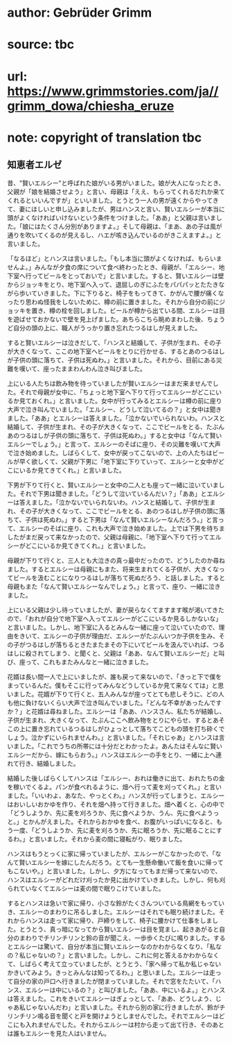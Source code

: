 # author: Gebrüder Grimm
# source: tbc
# url: https://www.grimmstories.com/ja//grimm_dowa/chiesha_eruze
# note: copyright of translation tbc

## 知恵者エルゼ 

昔、"賢いエルシー"と呼ばれた娘がいる男がいました。娘が大人になったとき、父親が「娘を結婚させよう」と言い、母親は「ええ、もらってくれるだれか来てくれるといいんですが」といいました。とうとう一人の男が遠くからやってきて、妻にほしいと申し込みましたが、男はハンスと言い、賢いエルシーが本当に頭がよくなければいけないという条件をつけました。「ああ」と父親は言いました。「娘にはたくさん分別がありますよ。」そして母親は、「まあ、あの子は風が通りを吹いてくるのが見えるし、ハエが咳き込んでいるのがきこえますよ。」と言いました。

「なるほど」とハンスは言いました。「もし本当に頭がよくなければ、もらいませんよ。」みんなが夕食の席について食べ終わったとき、母親が、「エルシー、地下室へ行ってビールをとっておいで」と言いました。すると、賢いエルシーは壁からジョッキをとり、地下室へ入って、退屈しのぎにふたをパパパッとたたきながら歩いていきました。下に下りると、椅子をもってきて、かがんで腰が痛くなったり思わぬ怪我をしないために、樽の前に置きました。それから自分の前にジョッキを置き、樽の栓を回しました。ビールが樽から出ている間、エルシーは目を遊ばせておかないで壁を見上げました。あちらこちら眺めまわした後、ちょうど自分の頭の上に、職人がうっかり置き忘れたつるはしが見えました。

すると賢いエルシーは泣きだして、「ハンスと結婚して、子供が生まれ、その子が大きくなって、ここの地下室へビールをとりに行かせる、するとあのつるはしが子供の頭に落ちて、子供は死ぬわ。」と言いました。それから、目前にある災難を嘆いて、座ったままわんわん泣き叫びました。

上にいる人たちは飲み物を待っていましたが賢いエルシーはまだ来ませんでした。それで母親が女中に、「ちょっと地下室へ下りて行ってエルシーがどこにいるか見ておくれ。」と言いました。女中が行ってみるとエルシーは樽の前に座り大声で泣き叫んでいました。「エルシー、どうして泣いてるの？」と女中は聞きました。「ああ」とエルシーは答えました。「泣かないでいられないわ。ハンスと結婚して、子供が生まれ、その子が大きくなって、ここでビールをとる、たぶんあのつるはしが子供の頭に落ちて、子供は死ぬわ。」すると女中は「なんて賢いエルシーでしょう。」と言って、エルシーのそばに座り、その災難を嘆いて大声で泣き始めました。しばらくして、女中が戻ってこないので、上の人たちはビールが早く欲しくて、父親が下男に「地下室に下りていって、エルシーと女中がどこにいるか見てきてくれ。」と言いました。

下男が下りて行くと、賢いエルシーと女中の二人とも座って一緒に泣いていました。それで下男は聞きました。「どうして泣いているんだい？」「ああ」とエルシーは答えました。「泣かないでいられないわ。ハンスと結婚して、子供が生まれ、その子が大きくなって、ここでビールをとる、あのつるはしが子供の頭に落ちて、子供は死ぬわ。」すると下男は「なんて賢いエルシーなんだろう。」と言って、エルシーのそばに座り、これも大声で泣き始めました。上では下男を待ちましたがまだ戻って来なかったので、父親は母親に、「地下室へ下りて行ってエルシーがどこにいるか見てきてくれ。」と言いました。

母親が下りて行くと、三人とも大泣きの真っ最中だったので、どうしたのか尋ねました。するとエルシーは母親にもまた、将来生まれてくる子供が、大きくなってビールを汲むことになりつるはしが落ちて死ぬだろう、と話しました。すると母親もまた「なんて賢いエルシーなんでしょう。」と言って、座り、一緒に泣きました。

上にいる父親は少し待っていましたが、妻が戻らなくてますます喉が渇いてきたので、「おれが自分で地下室へ入ってエルシーがどこにいるか見るしかないな」と言いました。しかし、地下室に入るとみんな一緒に座って泣いていたので、理由をきいて、エルシーの子供が理由だ、エルシーがたぶんいつか子供を生み、その子がつるはしが落ちるときたまたまその下にいてビールを汲んでいれば、つるはしに殺されてしまう、と聞くと、父親は「ああ、なんて賢いエルシーだ」と叫び、座って、これもまたみんなと一緒に泣きました。

花婿は長い間一人で上にいましたが、誰も戻って来ないので、「きっと下で僕をまっているんだ。僕もそこに行ってみんなどうしているか見て来なくては」と思いました。花婿が下りて行くと、五人みんなが座ってとても悲しそうに、どの人も他に負けないくらい大声で泣き叫んでいました。「どんな不幸があったんですか？」と花婿は尋ねました。エルシーは「ああ、ハンスさん、私たちが結婚し、子供が生まれ、大きくなって、たぶんここへ飲み物をとりにやらせ、するとあそこの上に置き忘れているつるはしがひょっとして落ちてこどもの頭を打ち砕くでしょう。泣かずにいられませんわ。」と言いました。「それじゃあ」とハンスは言いました。「これでうちの所帯には十分だとわかったよ。あんたはそんなに賢いエルシーだから、嫁にもらおう。」ハンスはエルシーの手をとり、一緒に上へ連れて行き、結婚しました。

結婚した後しばらくしてハンスは「エルシー、おれは働きに出て、おれたちの金を稼いでくるよ。パンが食べれるように、畑へ行って麦を刈ってくれ。」と言いました。「いいわよ、あなた、やっとくわ。」ハンスが行ってしまうと、エルシーはおいしいおかゆを作り、それを畑へ持って行きました。畑へ着くと、心の中で「どうしようか、先に麦を刈ろうか、先に食べようか、うん、先に食べようっと。」とかんがえました。それからおかゆを食べ、お腹がいっぱいになると、もう一度、「どうしようか、先に麦を刈ろうか、先に眠ろうか、先に眠ることにするわ。」と言いました。それから麦の間に寝転がり、眠りました。

ハンスはもうとっくに家に帰っていましたが、エルシーがこなかったので、「なんて賢いエルシーを嫁にしたんだろう。とても一生懸命働いて飯を食いに帰ってもこないや。」と言いました。しかし、夕方になってもまだ帰って来ないので、ハンスはエルシーがどれだけ刈ったか見に出かけていきました。しかし、何も刈られていなくてエルシーは麦の間で眠りこけていました。

するとハンスは急いで家に帰り、小さな鈴がたくさんついている鳥網をもっていき、エルシーのまわりに吊るしました。エルシーはそれでも眠り続けました。それからハンスは走って家に帰り、戸締りをして、椅子に腰かけて仕事をしました。とうとう、真っ暗になってから賢いエルシーは目を覚まし、起きあがると自分のまわりでチリンチリンと鈴の音が聞こえ、一歩歩くたびに鳴りました。するとエルシーは驚いて、自分が本当に賢いエルシーなのかわからなくなり、「私なの？私じゃないの？」と言いました。しかし、これに何と答えるかわからなくて、しばらく考えて立っていましたが、とうとう、「家へ帰って私か私じゃないかきいてみよう。きっとみんなは知ってるわ。」と思いました。エルシーは走って自分の家の戸口へ行きましたが閉まっていました。それで窓をたたいて、「ハンス、エルシーは中にいるの？」と叫びました。「ああ、中にいるよ。」とハンスは答えました。これをきいてエルシーはぎょっとして、「ああ、どうしよう、じゃあ私じゃないんだわ」と言いました。それから別の家に行きましたが、鈴がチリンチリン鳴る音を聞くと戸を開けようとしませんでした。それでエルシーはどこにも入れませんでした。それからエルシーは村から走って出て行き、そのあとは誰もエルシーを見た人はいません。
